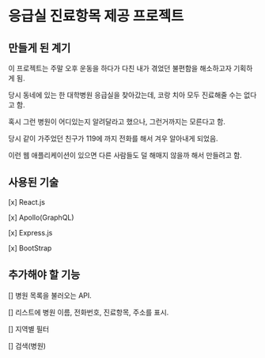 # 응급실 진료항목 제공 프로젝트

## 만들게 된 계기

이 프로젝트는 주말 오후 운동을 하다가 다친 내가 겪었던 불편함을 해소하고자 기획하게 됨.

당시 동네에 있는 한 대학병원 응급실을 찾아갔는데, 코랑 치아 모두 진료해줄 수는 없다고 함.

혹시 그런 병원이 어디있는지 알려달라고 했으나, 그런거까지는 모른다고 함.

당시 같이 가주었던 친구가 119에 까지 전화를 해서 겨우 알아내게 되었음.

이런 웹 애플리케이션이 있으면 다른 사람들도 덜 해매지 않을까 해서 만들려고 함.

## 사용된 기술

[x] React.js

[x] Apollo(GraphQL)

[x] Express.js

[x] BootStrap

## 추가해야 할 기능

[] 병원 목록을 불러오는 API.

[] 리스트에 병원 이름, 전화번호, 진료항목, 주소를 표시.

[] 지역별 필터

[] 검색(병원)
